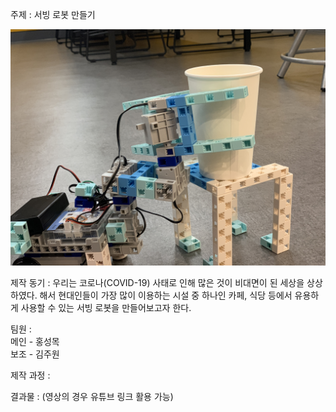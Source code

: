 주제 : 서빙 로봇 만들기

![](robotics/1.JPG)

제작 동기 : 우리는 코로나(COVID-19) 사태로 인해 많은 것이 비대면이 된 세상을 상상하였다. 해서 현대인들이 가장 많이 이용하는 시설 중 하나인 카페, 식당 등에서 유용하게 사용할 수 있는 서빙 로봇을 만들어보고자 한다.

팀원 :
<br>메인 - 홍성목
<br>보조 - 김주원

제작 과정 :


결과물 :
(영상의 경우 유튜브 링크 활용 가능)